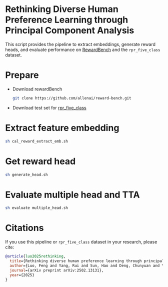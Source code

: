 # Rethinking Diverse Human Preference Learning through Principal Component Analysis

This script provides the pipeline to extract embeddings, generate reward heads, and evaluate performance on [RewardBench](https://github.com/allenai/reward-bench) and the `rpr_five_class` dataset.


# Prepare
- Download rewardBench 
  ```bash
  git clone https://github.com/allenai/reward-bench.git
  ```
- Download test set for [rpr_five_class](https://huggingface.co/datasets/amandaa/rpr_five_class/tree/main)
  
# Extract feature embedding
```bash
sh cal_reward_extract_emb.sh
```
# Get reward head
```bash
sh generate_head.sh
```
# Evaluate multiple head and TTA
```bash
sh evaluate multiple_head.sh
```
# Citations
If you use this pipeline or `rpr_five_class` dataset in your research, please cite:

```bibtex
@article{luo2025rethinking,
  title={Rethinking diverse human preference learning through principal component analysis},
  author={Luo, Feng and Yang, Rui and Sun, Hao and Deng, Chunyuan and Yao, Jiarui and Shen, Jingyan and Zhang, Huan and Chen, Hanjie},
  journal={arXiv preprint arXiv:2502.13131},
  year={2025}
}
```